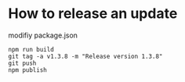 

# How to release an update


 modifiy package.json
  
    npm run build
    git tag -a v1.3.8 -m "Release version 1.3.8"
    git push
    npm publish


